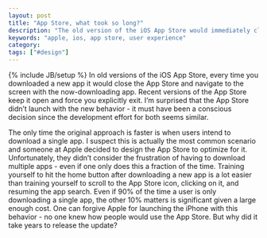 ```yaml
---
layout: post
title: "App Store, what took so long?"
description: "The old version of the iOS App Store would immediately close when downloading a new app. Why?"
keywords: "apple, ios, app store, user experience"
category:
tags: ["#design"]
---
```

{% include JB/setup %}
In old versions of the iOS App Store, every time you downloaded a new app it would close the App Store and navigate to the screen with the now-downloading app. Recent versions of the App Store keep it open and force you explicitly exit. I’m surprised that the App Store didn’t launch with the new behavior - it must have been a conscious decision since the development effort for both seems similar.

The only time the original approach is faster is when users intend to download a single app. I suspect this is actually the most common scenario and someone at Apple decided to design the App Store to optimize for it. Unfortunately, they didn’t consider the frustration of having to download multiple apps - even if one only does this a fraction of the time. Training yourself to hit the home button after downloading a new app is a lot easier than training yourself to scroll to the App Store icon, clicking on it, and resuming the app search. Even if 90% of the time a user is only downloading a single app, the other 10% matters is significant given a large enough cost. One can forgive Apple for launching the iPhone with this behavior - no one knew how people would use the App Store. But why did it take years to release the update?
